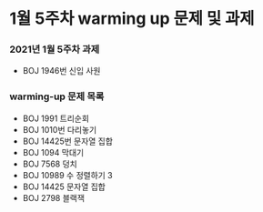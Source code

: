 # 1월 5주차 warming up 문제 및 과제

### 2021년 1월 5주차 과제 
- BOJ 1946번 신입 사원

### warming-up 문제 목록
- BOJ 1991 트리순회
- BOJ 1010번 다리놓기
- BOJ 14425번 문자열 집합
- BOJ 1094 막대기
- BOJ 7568 덩치
- BOJ 10989 수 정렬하기 3
- BOJ 14425 문자열 집합 
- BOJ 2798 블랙잭